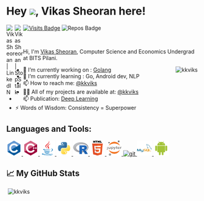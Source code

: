 # Hey <img src="https://media.giphy.com/media/hvRJCLFzcasrR4ia7z/giphy.gif" width="25px">, Vikas Sheoran here!

<a href="https://www.linkedin.com/in/kkviks//">
  <img align="left" alt="Vikas Sheoran | LinkedIN" width="22px" src="https://raw.githubusercontent.com/peterthehan/peterthehan/master/assets/linkedin.svg" />
</a>

<a href="https://www.stopstalk.com/user/profile/Vikas_Sheoran">
  <img align="left" alt="Vikas Sheoran | StopStalk" width="22px" src="https://www.stopstalk.com/static/images/stopstalk-logo.png" />
</a>

[![Visits Badge](https://badges.pufler.dev/visits/kkviks/kkviks)](https://github.com/kkviks/kkviks?color=blue)
![Repos Badge](https://badges.pufler.dev/repos/kkviks?color=red)

<br />

Hi, I'm [Vikas Sheoran](https://www.linkedin.com/in/kkviks/), Computer Science and Economics Undergrad at BITS Pilani.

  <p><img align="right" src="https://github-readme-streak-stats.herokuapp.com/?user=kkviks&" alt="kkviks" /></p>
  
- 🔭 I’m currently working on : [Golang](https://github.com/kkviks/Golang)
- 🌱 I’m currently learning : Go, Android dev, NLP  
- 📫 How to reach me: [@kkviks](https://www.linkedin.com/in/kkviks/)
- 👨‍💻 All of my projects are available at: [@kkviks](https://github.com/kkviks)
- 📫 Publication: [Deep Learning](http://link.springer.com/chapter/10.1007%2F978-981-16-1092-9_25)
- ⚡ Words of Wisdom: Consistency = Superpower 

## Languages and Tools:

<p align="left">


<a href="https://devdocs.io/c/" target="_blank">
    <img src="https://raw.githubusercontent.com/devicons/devicon/master/icons/c/c-original.svg" alt="cplusplus" width="40" height="40"/>
</a>

<a href="https://www.cplusplus.com/" target="_blank">
    <img src="https://raw.githubusercontent.com/devicons/devicon/master/icons/cplusplus/cplusplus-original.svg" alt="cplusplus" width="40" height="40"/>
</a>
  
<a href="https://www.java.com/en/" target="_blank">
    <img src="https://raw.githubusercontent.com/devicons/devicon/master/icons/java/java-original.svg" alt="cplusplus" width="40" height="40"/>
</a>
  

<a href="https://www.python.org" target="_blank"> 
    <img src="https://raw.githubusercontent.com/devicons/devicon/master/icons/python/python-original.svg" alt="python" width="40" height="40"/>
</a>
  
<a href="https://www.r-project.org/" target="_blank">
    <img src="https://raw.githubusercontent.com/devicons/devicon/master/icons/r/r-original.svg" alt="cplusplus" width="40" height="40"/>
</a>
  
 <a href="https://html.com/html5/" target="_blank">
    <img src="https://raw.githubusercontent.com/devicons/devicon/master/icons/html5/html5-original-wordmark.svg" alt="cplusplus" width="40" height="40"/>
</a>
  
   <a href="https://jupyter.org/" target="_blank">
    <img src="https://raw.githubusercontent.com/devicons/devicon/master/icons/jupyter/jupyter-original-wordmark.svg" alt="cplusplus" width="40" height="40"/>
</a>
  
 <a href="https://git-scm.com/" target="_blank"> 
    <img src="https://www.vectorlogo.zone/logos/git-scm/git-scm-icon.svg" alt="git" width="40" height="40"/>
</a>
  
 <a href="https://www.mysql.com/" target="_blank">
    <img src="https://raw.githubusercontent.com/devicons/devicon/master/icons/mysql/mysql-original-wordmark.svg" alt="cplusplus" width="40" height="40"/>
</a>
  
 <a href="https://www.android.com/intl/en_in/" target="_blank">
    <img src="https://raw.githubusercontent.com/devicons/devicon/master/icons/android/android-original.svg" alt="cplusplus" width="40" height="40"/>
</a>
  


</p>
<!-- TODO-IST:END -->

## 📈 My GitHub Stats

<p>&nbsp;<img align="center" src="https://github-readme-stats.vercel.app/api?username=kkviks&show_icons=true&locale=en" alt="kkviks" /></p>
